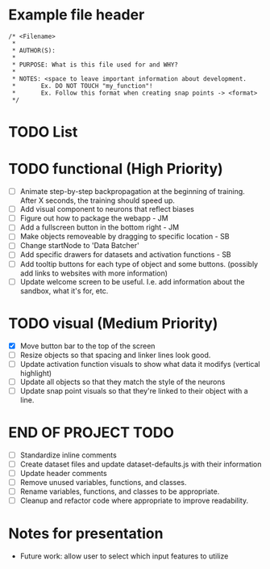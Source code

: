 # Example file header

```
/* <Filename>
 *
 * AUTHOR(S):
 *
 * PURPOSE: What is this file used for and WHY?
 *
 * NOTES: <space to leave important information about development.
 *       Ex. DO NOT TOUCH "my_function"!
 *       Ex. Follow this format when creating snap points -> <format>
 */
```


# TODO List

# TODO functional (High Priority)
- [ ] Animate step-by-step backpropagation at the beginning of training. After X seconds, the training should speed up.
- [ ] Add visual component to neurons that reflect biases
- [ ] Figure out how to package the webapp - JM
- [ ] Add a fullscreen button in the bottom right - JM
- [ ] Make objects removeable by dragging to specific location - SB
- [ ] Change startNode to 'Data Batcher'
- [ ] Add specific drawers for datasets and activation functions - SB
- [ ] Add tooltip buttons for each type of object and some buttons. (possibly add links to websites with more information)
- [ ] Update welcome screen to be useful. I.e. add information about the sandbox, what it's for, etc.
  
# TODO visual (Medium Priority)
- [x] Move button bar to the top of the screen
- [ ] Resize objects so that spacing and linker lines look good.
- [ ] Update activation function visuals to show what data it modifys (vertical highlight)
- [ ] Update all objects so that they match the style of the neurons
- [ ] Update snap point visuals so that they're linked to their object with a line.

# END OF PROJECT TODO
- [ ] Standardize inline comments
- [ ] Create dataset files and update dataset-defaults.js with their information
- [ ] Update header comments
- [ ] Remove unused variables, functions, and classes.
- [ ] Rename variables, functions, and classes to be appropriate.
- [ ] Cleanup and refactor code where appropriate to improve readability.

# Notes for presentation
 - Future work: allow user to select which input features to utilize
